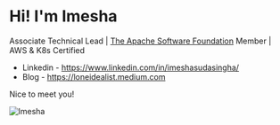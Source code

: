 
# Hi! I'm Imesha

Associate Technical Lead | [The Apache Software Foundation](https://www.apache.org) Member | AWS & K8s Certified

- Linkedin - https://www.linkedin.com/in/imeshasudasingha/
- Blog - https://loneidealist.medium.com

Nice to meet you!

<p align="left"> <img src="https://komarev.com/ghpvc/?username=IMS94&label=Profile%20views&color=0e75b6&style=flat" alt="Imesha" /> </p>
